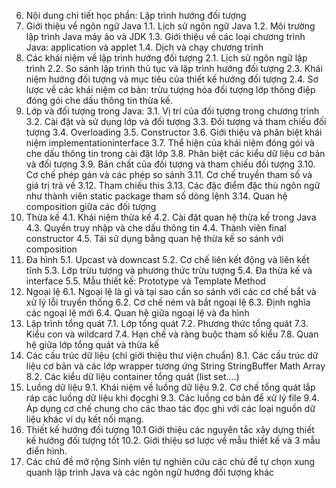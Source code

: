 6. Nội dung chi tiết học phần: Lập trình hướng đối tượng
1. Giới thiệu về ngôn ngữ Java 1.1. Lịch sử ngôn ngữ Java 1.2. Môi trường lập trình Java máy ảo và JDK 1.3. Giới thiệu về các loại chương trình Java: application và applet 1.4. Dịch và chạy chương trình
2. Các khái niệm về lập trình hướng đối tượng 2.1. Lịch sử ngôn ngữ lập trình 2.2. So sánh lập trình thủ tục và lập trình hướng đối tượng 2.3. Khái niệm hướng đối tượng và mục tiêu của thiết kế hướng đối tượng 2.4. Sơ lược về các khái niệm cơ bản: trừu tượng hóa đối tượng lớp thông điệp đóng gói che dấu thông tin thừa kế.
3. Lớp và đối tượng trong Java: 3.1. Vị trí của đối tượng trong chương trình 3.2. Cài đặt và sử dụng lớp và đối tượng 3.3. Đối tượng và tham chiếu đối tượng 3.4. Overloading 3.5. Constructor 3.6. Giới thiệu và phân biệt khái niệm implementationinterface 3.7. Thể hiện của khái niệm đóng gói và che dấu thông tin trong cài đặt lớp 3.8. Phân biệt các kiểu dữ liệu cơ bản và đối tượng 3.9. Bản chất của đối tượng và tham chiếu đối tượng 3.10. Cơ chế phép gán và các phép so sánh 3.11. Cơ chế truyền tham số và giá trị trả về 3.12. Tham chiếu this 3.13. Các đặc điểm đặc thù ngôn ngữ như thành viên static package tham số dòng lệnh 3.14. Quan hệ composition giữa các đối tượng
4. Thừa kế 4.1. Khái niệm thừa kế 4.2. Cài đặt quan hệ thừa kế trong Java 4.3. Quyền truy nhập và che dấu thông tin 4.4. Thành viên final constructor 4.5. Tái sử dụng bằng quan hệ thừa kế so sánh với composition
5. Đa hình 5.1. Upcast và downcast 5.2. Cơ chế liên kết động và liên kết tĩnh 5.3. Lớp trừu tượng và phương thức trừu tượng 5.4. Đa thừa kế và interface 5.5. Mẫu thiết kế: Prototype và Template Method
6. Ngoại lệ 6.1. Ngoại lệ là gì và tại sao cần so sánh với các cơ chế bắt và xử lý lỗi truyền thống 6.2. Cơ chế ném và bắt ngoại lệ 6.3. Định nghĩa các ngoại lệ mới 6.4. Quan hệ giữa ngoại lệ và đa hình
7. Lập trình tổng quát 7.1. Lớp tổng quát 7.2. Phương thức tổng quát 7.3. Kiểu con và wildcard 7.4. Hạn chế và ràng buộc tham số kiểu 7.8. Quan hệ giữa lớp tổng quát và thừa kế
8. Các cấu trúc dữ liệu (chỉ giới thiệu thư viện chuẩn) 8.1. Các cấu trúc dữ liệu cơ bản và các lớp wrapper tương ứng String StringBuffer Math Array 8.2. Các kiểu dữ liệu container tổng quát (list set\....)
9. Luồng dữ liệu 9.1. Khái niệm về luồng dữ liệu 9.2. Cơ chế tổng quát lắp ráp các luồng dữ liệu khi đọcghi 9.3. Các luồng cơ bản để xử lý file 9.4. Áp dụng cơ chế chung cho các thao tác đọc ghi với các loại nguồn dữ liệu khác ví dụ kết nối mạng.
10. Thiết kế hướng đối tượng 10.1 Giới thiệu các nguyên tắc xây dựng thiết kế hướng đối tượng tốt 10.2. Giới thiệu sơ lược về mẫu thiết kế và 3 mẫu điển hình.
11. Các chủ đề mở rộng Sinh viên tự nghiên cứu các chủ đề tự chọn xung quanh lập trình Java và các ngôn ngữ hướng đối tượng khác

